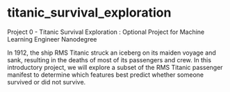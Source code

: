 # titanic_survival_exploration
Project 0 - Titanic Survival Exploration : Optional Project for Machine Learning Engineer Nanodegree

In 1912, the ship RMS Titanic struck an iceberg on its maiden voyage and sank, resulting in the deaths of most of its passengers and crew. In this introductory project, we will explore a subset of the RMS Titanic passenger manifest to determine which features best predict whether someone survived or did not survive.

